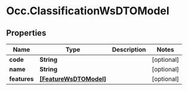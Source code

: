 # Occ.ClassificationWsDTOModel

## Properties
Name | Type | Description | Notes
------------ | ------------- | ------------- | -------------
**code** | **String** |  | [optional] 
**name** | **String** |  | [optional] 
**features** | [**[FeatureWsDTOModel]**](FeatureWsDTOModel.md) |  | [optional] 


